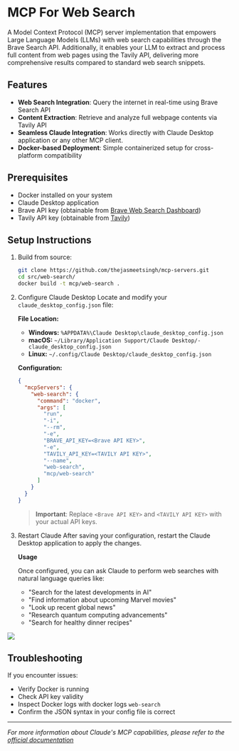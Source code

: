 # MCP For Web Search

A Model Context Protocol (MCP) server implementation that empowers Large Language Models (LLMs) with web search capabilities through the Brave Search API. Additionally, it enables your LLM to extract and process full content from web pages using the Tavily API, delivering more comprehensive results compared to standard web search snippets.

## Features

- **Web Search Integration**: Query the internet in real-time using Brave Search API
- **Content Extraction**: Retrieve and analyze full webpage contents via Tavily API
- **Seamless Claude Integration**: Works directly with Claude Desktop application or any other MCP client.
- **Docker-based Deployment**: Simple containerized setup for cross-platform compatibility

## Prerequisites

- Docker installed on your system
- Claude Desktop application
- Brave API key (obtainable from [Brave Web Search Dashboard](https://api-dashboard.search.brave.com/app/documentation/web-search/get-started))
- Tavily API key (obtainable from [Tavily](https://docs.tavily.com/documentation/quickstart))

## Setup Instructions

1. Build from source:

   ```bash
   git clone https://github.com/thejasmeetsingh/mcp-servers.git
   cd src/web-search/
   docker build -t mcp/web-search .
   ```

2. Configure Claude Desktop
   Locate and modify your `claude_desktop_config.json` file:

   **File Location:**

   - **Windows:** `%APPDATA%\Claude Desktop\claude_desktop_config.json`
   - **macOS:** `~/Library/Application Support/Claude Desktop/-claude_desktop_config.json`
   - **Linux:** `~/.config/Claude Desktop/claude_desktop_config.json`

   **Configuration:**

   ```json
   {
     "mcpServers": {
       "web-search": {
         "command": "docker",
         "args": [
           "run",
           "-i",
           "--rm",
           "-e",
           "BRAVE_API_KEY=<Brave API KEY>",
           "-e",
           "TAVILY_API_KEY=<TAVILY API KEY>",
           "--name",
           "web-search",
           "mcp/web-search"
         ]
       }
     }
   }
   ```

   > **Important**: Replace `<Brave API KEY>` and `<TAVILY API KEY>` with your actual API keys.

3. Restart Claude
   After saving your configuration, restart the Claude Desktop application to apply the changes.

   **Usage**

   Once configured, you can ask Claude to perform web searches with natural language queries like:

   - "Search for the latest developments in AI"
   - "Find information about upcoming Marvel movies"
   - "Look up recent global news"
   - "Research quantum computing advancements"
   - "Search for healthy dinner recipes"

[![](https://github.com/user-attachments/assets/5d2a15f9-cb45-42f8-9f59-a017127ddda0)](https://ja3-projects.s3.ap-south-1.amazonaws.com/web-search-mcp.mp4)

## Troubleshooting

If you encounter issues:

- Verify Docker is running
- Check API key validity
- Inspect Docker logs with docker logs `web-search`
- Confirm the JSON syntax in your config file is correct

---

_For more information about Claude's MCP capabilities, please refer to the [official documentation](https://modelcontextprotocol.io/introduction)_
